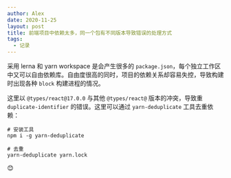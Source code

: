 ```yaml
---
author: Alex
date: 2020-11-25
layout: post
title: 前端项目中依赖太多，同一个包有不同版本导致错误的处理方式
tags:
  - 记录
---
```


采用 lerna 和 yarn workspace 是会产生很多的 `package.json`，每个独立工作区中又可以自由依赖库。自由度很高的同时，项目的依赖关系却容易失控，导致构建时出现各种 `block` 构建进程的情况。

这里以 `@types/react@17.0.0` 与其他 `@types/react@` 版本的冲突，导致重 `duplicate-identifier` 的错误。这里可以通过 `yarn-deduplicate` 工具去重依赖：

```shell
# 安装工具
npm i -g yarn-deduplicate

# 去重
yarn-deduplicate yarn.lock
```

😊
